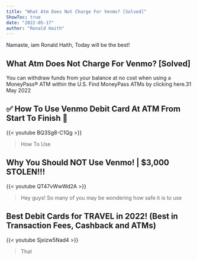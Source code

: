```yaml
---
title: "What Atm Does Not Charge For Venmo? [Solved]"
ShowToc: true 
date: "2022-05-17"
author: "Ronald Haith" 
---
```


Namaste, iam Ronald Haith, Today will be the best!
## What Atm Does Not Charge For Venmo? [Solved]
You can withdraw funds from your balance at no cost when using a MoneyPass® ATM within the U.S. Find MoneyPass ATMs by clicking here.31 May 2022

## ✅  How To Use Venmo Debit Card At ATM From Start To Finish 🔴
{{< youtube BQ3Sg8-C1Qg >}}
>How To Use 

## Why You Should NOT Use Venmo! | $3,000 STOLEN!!!
{{< youtube QT47vWwWd2A >}}
>Hey guys! So many of you may be wondering how safe it is to use 

## Best Debit Cards for TRAVEL in 2022! (Best in Transaction Fees, Cashback and ATMs)
{{< youtube Sjxizw5Nad4 >}}
>That 

